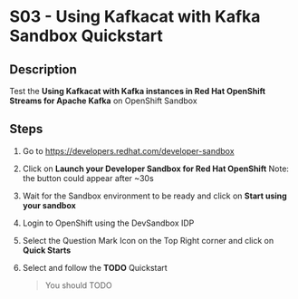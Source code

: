 # S03 - Using Kafkacat with Kafka Sandbox Quickstart

## Description

Test the **Using Kafkacat with Kafka instances in Red Hat OpenShift Streams for Apache Kafka** on OpenShift Sandbox

## Steps

1. Go to https://developers.redhat.com/developer-sandbox

2. Click on **Launch your Developer Sandbox for Red Hat OpenShift**
   Note: the button could appear after ~30s

3. Wait for the Sandbox environment to be ready and click on **Start using your sandbox**

4. Login to OpenShift using the DevSandbox IDP

5. Select the Question Mark Icon on the Top Right corner and click on **Quick Starts**

2. Select and follow the **TODO** Quickstart

   > You should TODO
